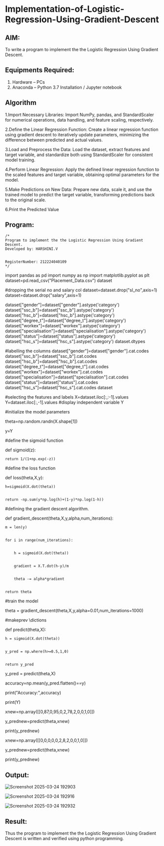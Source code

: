 # Implementation-of-Logistic-Regression-Using-Gradient-Descent

## AIM:
To write a program to implement the the Logistic Regression Using Gradient Descent.

## Equipments Required:
1. Hardware – PCs
2. Anaconda – Python 3.7 Installation / Jupyter notebook

## Algorithm

1.Import Necessary Libraries: Import NumPy, pandas, and StandardScaler for numerical operations, data handling, and feature scaling, respectively.



2.Define the Linear Regression Function: Create a linear regression function using gradient descent to iteratively update parameters, minimizing the difference between predicted and actual values.



3.Load and Preprocess the Data: Load the dataset, extract features and target variable, and standardize both using StandardScaler for consistent model training.



4.Perform Linear Regression: Apply the defined linear regression function to the scaled features and target variable, obtaining optimal parameters for the model.



5.Make Predictions on New Data: Prepare new data, scale it, and use the trained model to predict the target variable, transforming predictions back to the original scale.



6.Print the Predicted Value



## Program:
```
/*
Program to implement the the Logistic Regression Using Gradient Descent.
Developed by: HARSHINI.V


RegisterNumber: 212224040109 
*/
```

import pandas as pd
import numpy as np
import matplotlib.pyplot as plt
dataset=pd.read_csv("Placement_Data.csv")
dataset

#dropping the serial no and salary col
dataset=dataset.drop("sl_no",axis=1)
dataset=dataset.drop("salary",axis=1)

dataset["gender"]=dataset["gender"].astype('category')
dataset["ssc_b"]=dataset["ssc_b"].astype('category')
dataset["hsc_b"]=dataset["hsc_b"].astype('category')
dataset["degree_t"]=dataset["degree_t"].astype('category')
dataset["workex"]=dataset["workex"].astype('category')
dataset["specialisation"]=dataset["specialisation"].astype('category')
dataset["status"]=dataset["status"].astype('category')
dataset["hsc_s"]=dataset["hsc_s"].astype('category')
dataset.dtypes

#labelling the columns
dataset["gender"]=dataset["gender"].cat.codes
dataset["ssc_b"]=dataset["ssc_b"].cat.codes
dataset["hsc_b"]=dataset["hsc_b"].cat.codes
dataset["degree_t"]=dataset["degree_t"].cat.codes
dataset["workex"]=dataset["workex"].cat.codes
dataset["specialisation"]=dataset["specialisation"].cat.codes
dataset["status"]=dataset["status"].cat.codes
dataset["hsc_s"]=dataset["hsc_s"].cat.codes
dataset

#selecting the features and labels
X=dataset.iloc[:,:-1].values
Y=dataset.iloc[:,-1].values
#display independent variable
Y

#initialize the model parameters


theta=np.random.randn(X.shape[1])


y=Y


#define the sigmoid function


def sigmoid(z):


    return 1/(1+np.exp(-z))


#define the loss function


def loss(theta,X,y):

    
    h=sigmoid(X.dot(theta))
    
    
    return -np.sum(y*np.log(h)+(1-y)*np.log(1-h))


#defining the gradient descent algorithm.


def gradient_descent(theta,X,y,alpha,num_iterations):

    
    m = len(y)
    
    
    for i in range(num_iterations):
    
        
        h = sigmoid(X.dot(theta))
        
        
        gradient = X.T.dot(h-y)/m
        
        
        theta -= alpha*gradient
    
    
    return theta


#train the model


theta = gradient_descent(theta,X,y,alpha=0.01,num_iterations=1000)


#makeprev \dictions


def predict(theta,X):

    
    h = sigmoid(X.dot(theta))
    
    
    y_pred = np.where(h>=0.5,1,0)
    
    
    return y_pred


y_pred = predict(theta,X)


accuracy=np.mean(y_pred.flatten()==y)


print("Accuracy:",accuracy)


print(Y)


xnew=np.array([[0,87,0,95,0,2,78,2,0,0,1,0]])


y_prednew=predict(theta,xnew)


print(y_prednew)


xnew=np.array([[0,0,0,0,0,2,8,2,0,0,1,0]])


y_prednew=predict(theta,xnew)


print(y_prednew)


## Output:


![Screenshot 2025-03-24 192903](https://github.com/user-attachments/assets/72e2366e-b14a-4fcc-a05f-4be965446580)



![Screenshot 2025-03-24 192916](https://github.com/user-attachments/assets/d6ccc8c8-0c5a-4c4a-ae3b-e9a19604f636)



![Screenshot 2025-03-24 192932](https://github.com/user-attachments/assets/1e532ec3-22e5-4eec-a53c-0a2276178468)





## Result:
Thus the program to implement the the Logistic Regression Using Gradient Descent is written and verified using python programming.

